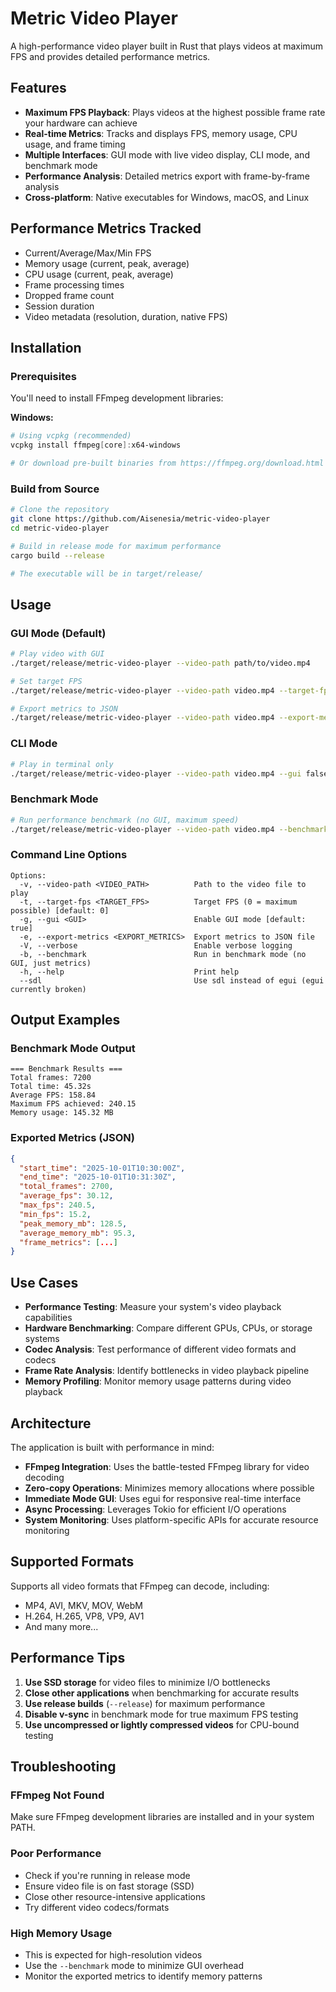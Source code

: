 # Metric Video Player

A high-performance video player built in Rust that plays videos at maximum FPS and provides detailed performance metrics.

## Features

- **Maximum FPS Playback**: Plays videos at the highest possible frame rate your hardware can achieve
- **Real-time Metrics**: Tracks and displays FPS, memory usage, CPU usage, and frame timing
- **Multiple Interfaces**: GUI mode with live video display, CLI mode, and benchmark mode
- **Performance Analysis**: Detailed metrics export with frame-by-frame analysis
- **Cross-platform**: Native executables for Windows, macOS, and Linux

## Performance Metrics Tracked

- Current/Average/Max/Min FPS
- Memory usage (current, peak, average)
- CPU usage (current, peak, average)
- Frame processing times
- Dropped frame count
- Session duration
- Video metadata (resolution, duration, native FPS)

## Installation

### Prerequisites

You'll need to install FFmpeg development libraries:

**Windows:**
```powershell
# Using vcpkg (recommended)
vcpkg install ffmpeg[core]:x64-windows

# Or download pre-built binaries from https://ffmpeg.org/download.html
```

### Build from Source

```bash
# Clone the repository
git clone https://github.com/Aisenesia/metric-video-player
cd metric-video-player

# Build in release mode for maximum performance
cargo build --release

# The executable will be in target/release/
```

## Usage

### GUI Mode (Default)
```bash
# Play video with GUI
./target/release/metric-video-player --video-path path/to/video.mp4

# Set target FPS
./target/release/metric-video-player --video-path video.mp4 --target-fps 120

# Export metrics to JSON
./target/release/metric-video-player --video-path video.mp4 --export-metrics metrics.json
```

### CLI Mode
```bash
# Play in terminal only
./target/release/metric-video-player --video-path video.mp4 --gui false
```

### Benchmark Mode
```bash
# Run performance benchmark (no GUI, maximum speed)
./target/release/metric-video-player --video-path video.mp4 --benchmark
```

### Command Line Options

```
Options:
  -v, --video-path <VIDEO_PATH>          Path to the video file to play
  -t, --target-fps <TARGET_FPS>          Target FPS (0 = maximum possible) [default: 0]
  -g, --gui <GUI>                        Enable GUI mode [default: true]
  -e, --export-metrics <EXPORT_METRICS>  Export metrics to JSON file
  -V, --verbose                          Enable verbose logging
  -b, --benchmark                        Run in benchmark mode (no GUI, just metrics)
  -h, --help                             Print help
  --sdl                                  Use sdl instead of egui (egui currently broken)
```

## Output Examples

### Benchmark Mode Output
```
=== Benchmark Results ===
Total frames: 7200
Total time: 45.32s
Average FPS: 158.84
Maximum FPS achieved: 240.15
Memory usage: 145.32 MB
```

### Exported Metrics (JSON)
```json
{
  "start_time": "2025-10-01T10:30:00Z",
  "end_time": "2025-10-01T10:31:30Z",
  "total_frames": 2700,
  "average_fps": 30.12,
  "max_fps": 240.5,
  "min_fps": 15.2,
  "peak_memory_mb": 128.5,
  "average_memory_mb": 95.3,
  "frame_metrics": [...]
}
```

## Use Cases

- **Performance Testing**: Measure your system's video playback capabilities
- **Hardware Benchmarking**: Compare different GPUs, CPUs, or storage systems
- **Codec Analysis**: Test performance of different video formats and codecs
- **Frame Rate Analysis**: Identify bottlenecks in video playback pipeline
- **Memory Profiling**: Monitor memory usage patterns during video playback

## Architecture

The application is built with performance in mind:

- **FFmpeg Integration**: Uses the battle-tested FFmpeg library for video decoding
- **Zero-copy Operations**: Minimizes memory allocations where possible
- **Immediate Mode GUI**: Uses egui for responsive real-time interface
- **Async Processing**: Leverages Tokio for efficient I/O operations
- **System Monitoring**: Uses platform-specific APIs for accurate resource monitoring

## Supported Formats

Supports all video formats that FFmpeg can decode, including:
- MP4, AVI, MKV, MOV, WebM
- H.264, H.265, VP8, VP9, AV1
- And many more...

## Performance Tips

1. **Use SSD storage** for video files to minimize I/O bottlenecks
2. **Close other applications** when benchmarking for accurate results
3. **Use release builds** (`--release`) for maximum performance
4. **Disable v-sync** in benchmark mode for true maximum FPS testing
5. **Use uncompressed or lightly compressed videos** for CPU-bound testing

## Troubleshooting

### FFmpeg Not Found
Make sure FFmpeg development libraries are installed and in your system PATH.

### Poor Performance
- Check if you're running in release mode
- Ensure video file is on fast storage (SSD)
- Close other resource-intensive applications
- Try different video codecs/formats

### High Memory Usage
- This is expected for high-resolution videos
- Use the `--benchmark` mode to minimize GUI overhead
- Monitor the exported metrics to identify memory patterns